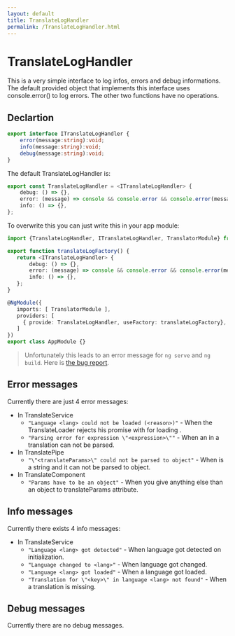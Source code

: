 ```yaml
---
layout: default
title: TranslateLogHandler
permalink: /TranslateLogHandler.html
---
```

# TranslateLogHandler

This is a very simple interface to log infos, errors and debug informations. The default provided object that
implements this interface uses console.error() to log errors. The other two functions have no operations.

## Declartion

```ts
export interface ITranslateLogHandler {
    error(message:string):void;
    info(message:string):void;
    debug(message:string):void;
}
```

The default TranslateLogHandler is:

```ts
export const TranslateLogHandler = <ITranslateLogHandler> {
    debug: () => {},
    error: (message) => console && console.error && console.error(message),
    info: () => {},
};
```

To overwrite this you can just write this in your app module:
 ```ts
import {TranslateLogHandler, ITranslateLogHandler, TranslatorModule} from "angular2-translator";

export function translateLogFactory() {
    return <ITranslateLogHandler> {
        debug: () => {},
        error: (message) => console && console.error && console.error(message),
        info: () => {},
    };
}

@NgModule({
    imports: [ TranslatorModule ],
    providers: [
      { provide: TranslateLogHandler, useFactory: translateLogFactory},
    ]
})
export class AppModule {}
```

> Unfortunately this leads to an error message for `ng serve` and `ng build`. Here is [the bug report](https://github.com/angular/angular/issues/15287).

## Error messages
Currently there are just 4 error messages:

- In TranslateService
  - `"Language <lang> could not be loaded (<reason>)"` - When the TranslateLoader rejects his promise with <reason> for loading <lang>.
  - `"Parsing error for expression \"<expression>\""` - When an <expression> in a translation can not be parsed.
- In TranslatePipe
  - `"\"<translateParams>\" could not be parsed to object"` - When <translateParams> is a string and it can not be parsed to object.
- In TranslateComponent
  - `"Params have to be an object"` - When you give anything else than an object to translateParams attribute.
    
## Info messages
Currently there exists 4 info messages:

- In TranslateService
  - `"Language <lang> got detected"` - When language got detected on initialization.
  - `"Language changed to <lang>"` - When language got changed.
  - `"Language <lang> got loaded"` - When a language got loaded.
  - `"Translation for \"<key>\" in language <lang> not found"` - When a translation is missing.
  
## Debug messages
Currently there are no debug messages.
